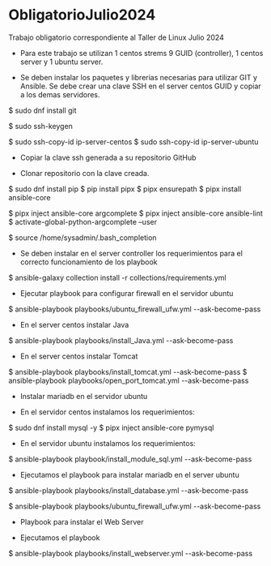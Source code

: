 # ObligatorioJulio2024
Trabajo obligatorio correspondiente al Taller de Linux Julio 2024

- Para este trabajo se utilizan 1 centos strems 9 GUID (controller), 1 centos server y 1 ubuntu server.

- Se deben instalar los paquetes y librerias necesarias para utilizar GIT y Ansible. Se debe crear una clave SSH en el server centos GUID y copiar a los demas servidores. 

$ sudo dnf install git

$ sudo ssh-keygen

$ sudo ssh-copy-id ip-server-centos
$ sudo ssh-copy-id ip-server-ubuntu

- Copiar la clave ssh generada a su repositorio GitHub

- Clonar repositorio con la clave creada.

$ sudo dnf install pip
$ pip install pipx
$ pipx ensurepath
$ pipx install ansible-core

$ pipx inject ansible-core argcomplete
$ pipx inject ansible-core ansible-lint
$ activate-global-python-argcomplete –user

$ source /home/sysadmin/.bash_completion

- Se deben instalar en el server controller los requerimientos para el correcto funcionamiento de los playbook

$ ansible-galaxy collection install -r collections/requirements.yml

- Ejecutar playbook para configurar firewall en el servidor ubuntu

$ ansible-playbook playbooks/ubuntu_firewall_ufw.yml --ask-become-pass

- En el server centos instalar Java

$ ansible-playbook playbooks/install_Java.yml --ask-become-pass

- En el server centos instalar Tomcat

$ ansible-playbook playbooks/install_tomcat.yml --ask-become-pass
$ ansible-playbook playbooks/open_port_tomcat.yml --ask-become-pass

- Instalar mariadb en el servidor ubuntu

- En el servidor centos instalamos los requerimientos:

$ sudo dnf install mysql -y
$ pipx inject ansible-core pymysql

- En el servidor ubuntu instalamos los requerimientos:

$ ansible-playbook playbook/install_module_sql.yml --ask-become-pass

- Ejecutamos el playbook para instalar mariadb en el server ubuntu

$ ansible-playbook playbooks/install_database.yml --ask-become-pass

$ ansible-playbook playbooks/ubuntu_firewall_ufw.yml --ask-become-pass

- Playbook para instalar el Web Server

- Ejecutamos el playbook

$ ansible-playbook playbooks/install_webserver.yml --ask-become-pass





